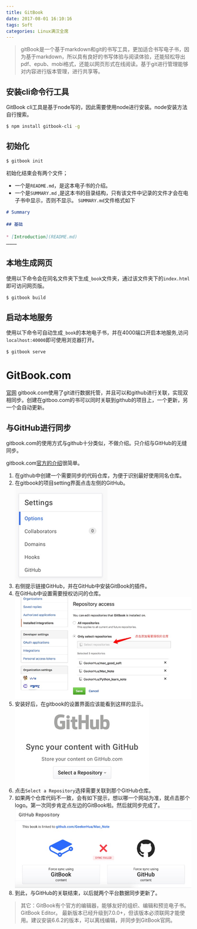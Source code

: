 ```yaml
---
title: GitBook
date: 2017-08-01 16:10:16
tags: Soft
categories: Linux满汉全席
---
```


> gitBook是一个基于markdown和git的书写工具，更加适合书写电子书，因为基于markdown，所以具有良好的书写体验与阅读体验，还能轻松导出pdf、epub、mobi格式，还能以网页形式在线阅读。基于git进行管理能够对内容进行版本管理，进行共享等。

## 安装cli命令行工具

GitBook cli工具是基于node写的，因此需要使用node进行安装。node安装方法自行搜索。
```bash
$ npm install gitbook-cli -g
```

## 初始化

```bash
$ gitbook init
```

初始化结束会有两个文件；

- 一个是`README.md`，是这本电子书的介绍。
- 一个是`SUMMARY.md` ,是这本书的目录结构，只有该文件中记录的文件才会在电子书中显示，否则不显示。
`SUMMARY.md`文件格式如下

```markdown
# Summary

## 基础

* [Introduction](README.md)
…………
```

## 本地生成网页

使用以下命令会在同名文件夹下生成`_book`文件夹，通过该文件夹下的`index.html`即可访问网页版。

```bash
$ gitbook build
```

## 启动本地服务

使用以下命令可自动生成`_book`的本地电子书，并在4000端口开启本地服务,访问`localhost:40000`即可使用浏览器打开。

```bash
$ gitbook serve
```

# GitBook.com

[官网](https://www.gitbook.com)
gitbook.com使用了git进行数据托管，并且可以和github进行关联，实现双相同步。创建在gitboo.com的书可以同时关联到github的项目上，一个更新，另一个会自动更新。

## 与GitHub进行同步

gitbook.com的使用方式与github十分类似，不做介绍。只介绍与GitHub的无缝同步。

gitbook.com[官方的介绍](https://help.gitbook.com/github/can-i-host-on-github.html)很简单。

1. 在github中创建一个需要同步的代码仓库，为便于识别最好使用同名仓库。
2. 在gitbook的项目setting界面点击左侧的GitHub。
    ![2017725101932](gitbook/2017725101932.jpg)
3. 右侧提示链接GitHub，并在GitHub中安装GitBook的插件。
4. 在GitHub中设置需要授权访问的仓库。
    ![2017725101948](gitbook/2017725101948.jpg)
5. 安装好后，在gitbook的设置界面应该能看到这样的显示。
    ![201772510200](gitbook/201772510200.jpg)
6. 点击`Select a Repository`选择需要关联到那个GitHub仓库。
7. 如果两个仓库代码不一致，会有如下提示，想以哪一个网站为准，就点击那个logo。第一次同步肯定点左边的GitBook啦。然后就同步完成了。
    ![2017725102013](gitbook/2017725102013.jpg)
8. 到此，与GitHub的关联结束，以后就两个平台数据同步更新了。

> 其它：GitBook有个官方的编辑器，能够友好的组织、编辑和预览电子书。GitBook Editor。
最新版本已经升级到7.0.0+，但该版本必须联网才能使用。建议安装6.6.2的版本，可以离线编辑，并同步到GitBook官网。

